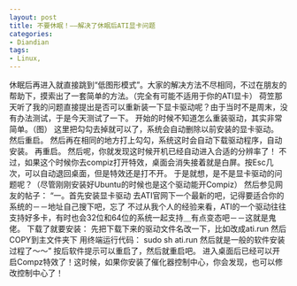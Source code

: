```yaml
---
layout: post
title: 不要休眠！——解决了休眠后ATI显卡问题
categories:
- Diandian
tags:
- Linux, 
---
```

休眠后再进入就直接跳到“低图形模式”。大家的解决方法不尽相同，不过在朋友的帮助下，摸索出了一套简单的方法。（完全有可能不适用于你的ATI显卡） 荷笠那天听了我的问题直接提出是否可以重新装一下显卡驱动呢？由于当时不是周末，没有办法测试，于是今天测试了一下。 开始的时候不知道怎么重装驱动，其实非常简单。（图） 这里把勾勾去掉就可以了，系统会自动删除以前安装的显卡驱动。 然后重启。 然后再在相同的地方打上勾勾，系统这时会自动下载驱动程序，自动安装。 再重启。 然后呢，你就发现这时候开机已经自动进入合适的分辨率了！ 不过，如果这个时候你去compiz打开特效，桌面会消失接着就是白屏。按Esc几次，可以自动退回桌面，但是特效还是打不开。 于是就想，是不是显卡驱动的问题呢？（尽管刚刚安装好Ubuntu的时候也是这个驱动能开Compiz） 然后参见网友的帖子： “一。首先安装显卡驱动 去ATI官网下一个最新的吧，记得要适合你的系统的－－地址自己搜下吧，忘了 不过从我个人的经验来看，ATI的一个驱动往往支持好多卡，有时也会32位和64位的系统一起支持＿有点变态吧－－这就是鬼佬。 下载了就要安装： 先把下载下来的驱动文件名改一下，比如改成ati.run 然后COPY到主文件夹下 用终端运行代码： sudo sh ati.run 然后就是一般的软件安装过程了～～” 按后软件提示可以重启了，然后就重启吧。 进入桌面后已经可以开启Compz特效了！这时候，如果你安装了催化器控制中心，你会发现，也可以修改控制中心了！